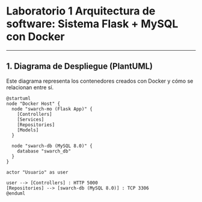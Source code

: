# Laboratorio 1 Arquitectura de software: Sistema Flask + MySQL con Docker

---

## 1. Diagrama de Despliegue (PlantUML)

Este diagrama representa los contenedores creados con Docker y cómo se relacionan entre sí.

```plantuml
@startuml
node "Docker Host" {
  node "swarch-mo (Flask App)" {
    [Controllers]
    [Services]
    [Repositories]
    [Models]
  }

  node "swarch-db (MySQL 8.0)" {
    database "swarch_db"
  }
}

actor "Usuario" as user

user --> [Controllers] : HTTP 5000
[Repositories] --> [swarch-db (MySQL 8.0)] : TCP 3306
@enduml


